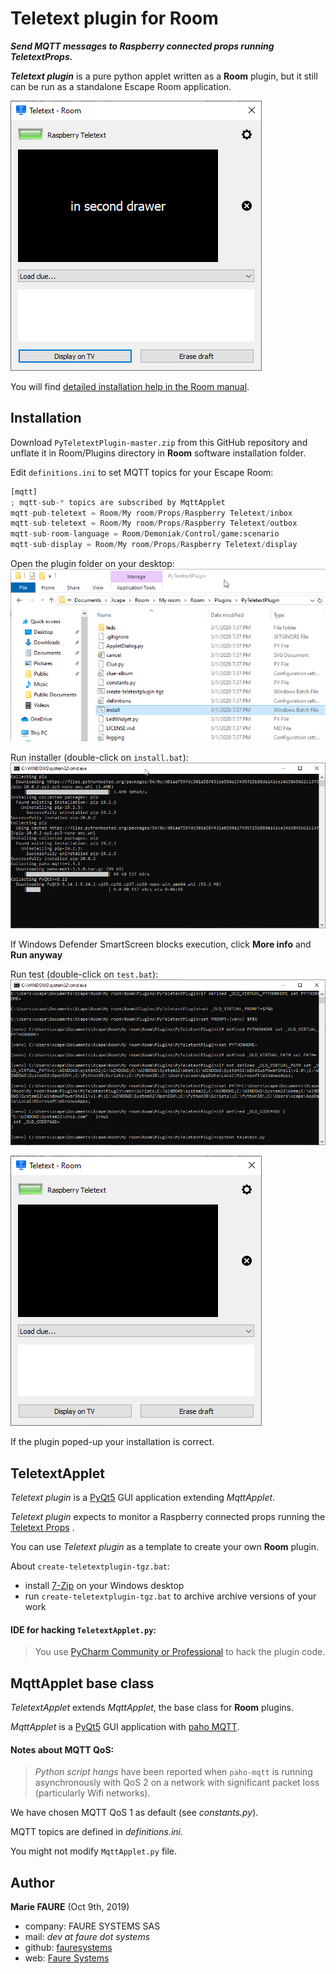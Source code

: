 ﻿# Teletext plugin for Room
***Send MQTT messages to Raspberry connected props running TeletextProps.***

***Teletext plugin*** is a pure python applet written as a **Room** plugin, but it still can be run as a standalone Escape Room application.

![](shot.png)

You will find <a href="https://xcape.io/public/documentation/en/room/AddapluginPyTeletextPlugin.html" target="_blank">detailed installation help in the Room manual</a>.


## Installation
Download `PyTeletextPlugin-master.zip` from this GitHub repository and unflate it in Room/Plugins directory in **Room** software installation folder.

Edit `definitions.ini` to set MQTT topics for your Escape Room:
```python
[mqtt]
; mqtt-sub-* topics are subscribed by MqttApplet
mqtt-pub-teletext = Room/My room/Props/Raspberry Teletext/inbox
mqtt-sub-teletext = Room/My room/Props/Raspberry Teletext/outbox
mqtt-sub-room-language = Room/Demoniak/Control/game:scenario
mqtt-sub-display = Room/My room/Props/Raspberry Teletext/display
``` 

Open the plugin folder on your desktop:
![](shot1.png)

Run installer (double-click on `install.bat`):
![](shot2.png)

If Windows Defender SmartScreen blocks execution, click **More info** and **Run anyway**

Run test (double-click on `test.bat`):
![](shot3.png)

![](shot4.png)

If the plugin poped-up your installation is correct.


## TeletextApplet
*Teletext plugin* is a <a href="https://wiki.python.org/moin/PyQt" target="_blank">PyQt5</a> GUI application extending *MqttApplet*.

*Teletext plugin* expects to monitor a Raspberry connected props running the [Teletext Props](https://github.com/fauresystems/TeletextProps) .

You can use *Teletext plugin* as a template  to create your own **Room** plugin.

About `create-teletextplugin-tgz.bat`:
* install <a href="https://www.7-zip.org/" target="_blank">7-Zip</a> on your Windows desktop
* run `create-teletextplugin-tgz.bat` to archive archive versions of your work 

#### IDE for hacking `TeletextApplet.py`:
> You use <a href="https://www.jetbrains.com/pycharm/" target="_blank">PyCharm Community or Professional</a> to hack the plugin code.


## MqttApplet base class
*TeletextApplet* extends *MqttApplet*, the base class for **Room** plugins.
 
*MqttApplet* is a <a href="https://wiki.python.org/moin/PyQt" target="_blank">PyQt5</a> GUI application with <a href="https://www.eclipse.org/paho/" target="_blank">paho MQTT</a>.

#### Notes about MQTT QoS:
>*Python script hangs* have been reported when `paho-mqtt` is running asynchronously with QoS 2 on a network with significant packet loss (particularly Wifi networks).

We have chosen MQTT QoS 1 as default (see *constants.py*).

MQTT topics are defined in *definitions.ini*.

You might not modify `MqttApplet.py` file.


## Author

**Marie FAURE** (Oct 9th, 2019)
* company: FAURE SYSTEMS SAS
* mail: *dev at faure dot systems*
* github: <a href="https://github.com/fauresystems?tab=repositories" target="_blank">fauresystems</a>
* web: <a href="https://faure.systems/" target="_blank">Faure Systems</a>